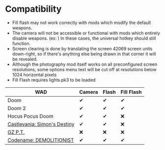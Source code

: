 # Compatibility
- Fill flash may not work correctly with mods which modify the default weapons.
- The camera will not be accessible or functional with mods which entirely disable weapons. (ex: ) In these cases, the universal hotkey should still function.
- Screen clearing is done by translating the screen 42069 screen units down-right, so if there's anything else being drawn in that corner it will be revealed.
- Although the photography mod itself works on all preconfigured screen resolutions, some options menu text will be cut off at resolutions below 1024 horizontal pixels
- Fill Flash requires lights.pk3 to be loaded 

| WAD              | Camera | Flash | Fill Flash |
|------------------|--------|-------|------------|
| Doom             | ✔    | ✔    | ✔         |
| Doom 2           | ✔    | ✔    | ✔         |
| Hocus Pocus Doom | ✔    | ✔    | ❌         |
| [Castlevania: Simon's Destiny](https://batandy.itch.io/simonsdestiny) | ✔    | ✔    | ❌         |
| [GZ P.T.](https://batandy.itch.io/gz-pt) | ❌ | ❌ | ❌ |
| [Codename: DEMOLITIONIST](https://forum.zdoom.org/viewtopic.php?f=43&t=67687) | ✔    | ✔    | ✔         |